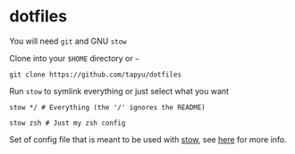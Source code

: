# dotfiles

You will need `git` and GNU `stow`

Clone into your `$HOME` directory or `~`

```shell
git clone https://github.com/tapyu/dotfiles
```

Run `stow` to symlink everything or just select what you want

```shell
stow */ # Everything (the '/' ignores the README)
```

```shell
stow zsh # Just my zsh config
```

Set of config file that is meant to be used with [stow](https://www.gnu.org/software/stow/), see [here](https://www.youtube.com/watch?v=90xMTKml9O0&ab_channel=chris%40machine) for more info.
